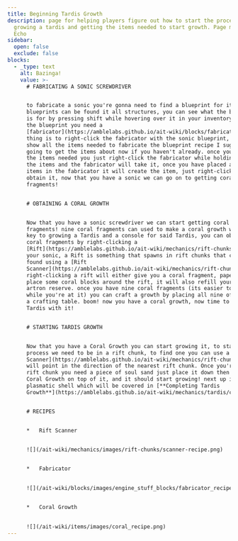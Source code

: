 ```yaml
---
title: Beginning Tardis Growth
description: page for helping players figure out how to start the process of
  growing a tardis and getting the items needed to start growth. Page made by
  Echo
sidebar:
  open: false
  exclude: false
blocks:
  - _type: text
    alt: Bazinga!
    value: >-
      # FABRICATING A SONIC SCREWDRIVER


      to fabricate a sonic you're gonna need to find a blueprint for it; these
      blueprints can be found it all structures, you can see what the blueprint
      is for by pressing shift while hovering over it in your inventory. to use
      the blueprint you need a
      [fabricator](https://amblelabs.github.io/ait-wiki/blocks/fabricator), next
      thing is to right-click the fabricator with the sonic blueprint, this will
      show all the items needed to fabricate the blueprint recipe I suggest
      going to get the items about now if you haven't already. once you have all
      the items needed you just right-click the fabricator while holding one of
      the items and the fabricator will take it, once you have placed all the
      items in the fabricator it will create the item, just right-click to
      obtain it, now that you have a sonic we can go on to getting coral
      fragments!


      # OBTAINING A CORAL GROWTH


      Now that you have a sonic screwdriver we can start getting coral
      fragments! nine coral fragments can used to make a coral growth which is
      key to growing a Tardis and a console for said Tardis, you can obtain
      coral fragments by right-clicking a
      [Rift](https://amblelabs.github.io/ait-wiki/mechanics/rift-chunks) with
      your sonic, a Rift is something that spawns in rift chunks that can be
      found using a [Rift
      Scanner](https://amblelabs.github.io/ait-wiki/mechanics/rift-chunks),
      right-clicking a rift will either give you a coral fragment, paper, or
      place some coral blocks around the rift, it will also refill your sonics
      artron reserve. once you have nine coral fragments (its easier to get 18
      while you're at it) you can craft a growth by placing all nine of them in
      a crafting table. boom! now you have a coral growth, now time to grow a
      Tardis with it!


      # STARTING TARDIS GROWTH


      Now that you have a Coral Growth you can start growing it, to start the
      process we need to be in a rift chunk, to find one you can use a [Rift
      Scanner](https://amblelabs.github.io/ait-wiki/mechanics/rift-chunks) it
      will point in the direction of the nearest rift chunk. Once you're in a
      rift chunk you need a piece of soul sand just place it down then place the
      Coral Growth on top of it, and it should start growing! next up is the
      plasmatic shell which will be covered in [**Completing Tardis
      Growth**](https://amblelabs.github.io/ait-wiki/mechanics/tardis/completing_tardis_growth)


      # RECIPES


      *   Rift Scanner
          

      ![](/ait-wiki/mechanics/images/rift-chunks/scanner-recipe.png)


      *   Fabricator
          

      ![](/ait-wiki/blocks/images/engine_stuff_blocks/fabricator_recipe.png)


      *   Coral Growth
          

      ![](/ait-wiki/items/images/coral_recipe.png)
---
```

